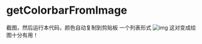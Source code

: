 # getColorbarFromImage
截图，然后运行本代码，颜色自动复制到剪贴板
一个列表形式
![img](https://upload.cc/i1/2021/06/06/mcD9AH.jpg)
这对变成绘图十分有用！
